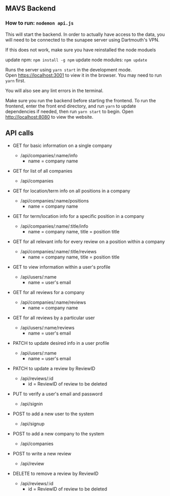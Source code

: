 ## MAVS Backend

### How to run: `nodemon api.js`
This will start the backend. In order to actually have access to the data,
you will need to be connected to the sunapee server using Dartmouth's
VPN.

If this does not work, make sure you have reinstalled the node moduels 

update npm: `npm install -g npm`
update node modules: `npm update`

Runs the server using `yarn start` in the development mode.<br />
Open [https://localhost:3001](https://localhost:3001) to view it in the browser.
You may need to run `yarn` first.

You will also see any lint errors in the terminal.

Make sure you run the backend before starting the frontend.
To run the frontend, enter the front end directory, and
run `yarn` to update dependencies if needed, then
run `yarn start` to begin.
Open [http://localhost:8080](https://localhost:8080) to view the website.

## API calls
* GET for basic information on a single company
   * /api/companies/:name/info
     * name = company name
 
* GET for list of all companies
   * /api/companies
 
* GET for location/term info on all positions in a company
   * /api/companies/:name/positions
     * name = company name
 
* GET for term/location info for a specific position in a company
   * /api/companies/:name/:title/info
     * name = company name, title = position title
 
* GET for all relevant info for every review on a position within a company
   * /api/companies/:name/:title/reviews
     * name = company name, title = position title
 
* GET to view information within a user's profile
   * /api/users/:name
     * name = user's email
 
* GET for all reviews for a company
   * /api/companies/:name/reviews
     * name = company name
 
* GET for all reviews by a particular user
   * /api/users/:name/reviews
     * name = user's email
 
* PATCH to update desired info in a user profile
   * /api/users/:name
     * name = user's email
 
* PATCH to update a review by ReviewID
   * /api/reviews/:id
     * id = ReviewID of review to be deleted
 
* PUT to verify a user's email and password
   * /api/signin
 
* POST to add a new user to the system
   * /api/signup
 
* POST to add a new company to the system
   * /api/companies
 
* POST to write a new review
   * /api/review
 
* DELETE to remove a review by ReviewID
   * /api/reviews/:id
     * id = ReviewID of review to be deleted



